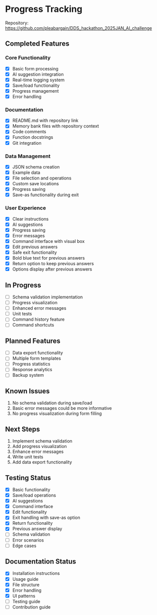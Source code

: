 # Progress Tracking

Repository: https://github.com/pleabargain/DDS_hackathon_2025JAN_AI_challenge

## Completed Features

### Core Functionality
- [x] Basic form processing
- [x] AI suggestion integration
- [x] Real-time logging system
- [x] Save/load functionality
- [x] Progress management
- [x] Error handling

### Documentation
- [x] README.md with repository link
- [x] Memory bank files with repository context
- [x] Code comments
- [x] Function docstrings
- [x] Git integration

### Data Management
- [x] JSON schema creation
- [x] Example data
- [x] File selection and operations
- [x] Custom save locations
- [x] Progress saving
- [x] Save-as functionality during exit

### User Experience
- [x] Clear instructions
- [x] AI suggestions
- [x] Progress saving
- [x] Error messages
- [x] Command interface with visual box
- [x] Edit previous answers
- [x] Safe exit functionality
- [x] Bold blue text for previous answers
- [x] Return option to keep previous answers
- [x] Options display after previous answers

## In Progress
- [ ] Schema validation implementation
- [ ] Progress visualization
- [ ] Enhanced error messages
- [ ] Unit tests
- [ ] Command history feature
- [ ] Command shortcuts

## Planned Features
- [ ] Data export functionality
- [ ] Multiple form templates
- [ ] Progress statistics
- [ ] Response analytics
- [ ] Backup system

## Known Issues
1. No schema validation during save/load
2. Basic error messages could be more informative
3. No progress visualization during form filling

## Next Steps
1. Implement schema validation
2. Add progress visualization
3. Enhance error messages
4. Write unit tests
5. Add data export functionality

## Testing Status
- [x] Basic functionality
- [x] Save/load operations
- [x] AI suggestions
- [x] Command interface
- [x] Edit functionality
- [x] Exit handling with save-as option
- [x] Return functionality
- [x] Previous answer display
- [ ] Schema validation
- [ ] Error scenarios
- [ ] Edge cases

## Documentation Status
- [x] Installation instructions
- [x] Usage guide
- [x] File structure
- [x] Error handling
- [x] UI patterns
- [ ] Testing guide
- [ ] Contribution guide
